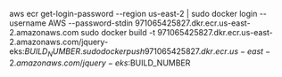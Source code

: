 aws ecr get-login-password --region us-east-2 | sudo docker login --username AWS --password-stdin 971065425827.dkr.ecr.us-east-2.amazonaws.com
sudo docker build -t 971065425827.dkr.ecr.us-east-2.amazonaws.com/jquery-eks:$BUILD_NUMBER .
sudo docker push 971065425827.dkr.ecr.us-east-2.amazonaws.com/jquery-eks:$BUILD_NUMBER

